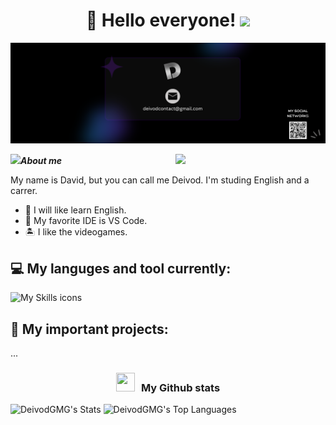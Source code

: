 <h1 align="center">👋 Hello everyone! <img height="40" src="https://emoji.gg/assets/emoji/7333-parrotdance.gif"></h1>

![My-Banner](Banner-Github.png)

<img align= "right" width= "240" src= "https://pa1.narvii.com/6580/8098c6e9207376889eeb0532d9f5a0723c4d73f5_hq.gif"/>

<img src="https://github.com/TheDudeThatCode/TheDudeThatCode/blob/master/Assets/Developer.gif" width="30px">_**About me**_

My name is David, but you can call me Deivod. I'm studing English and a carrer.
- 🎯 I will like learn English.
- 💼 My favorite IDE is VS Code.
- 🏝️ I like the videogames.



## 💻 My languges and tool currently:
![My Skills icons](https://skillicons.dev/icons?i=arch,cpp,docker,git,github,html,css,py,java,lua,bash,vscode,obsidian,discord,robloxstudio,godot,&perline=9)



## 🔎 My important projects:
...


<h3 align="center" > <img src="https://media.giphy.com/media/iY8CRBdQXODJSCERIr/giphy.gif" width="30" height="30" style="margin-right: 10px;">My Github stats </h3>

![DeivodGMG's Stats](https://github-readme-stats.vercel.app/api?username=DeivodGMG&theme=dark&show_icons=true&hide_border=true&count_private=true)
![DeivodGMG's Top Languages](https://github-readme-stats.vercel.app/api/top-langs/?username=DeivodGMG&theme=dark&show_icons=true&hide_border=true&layout=compact)
